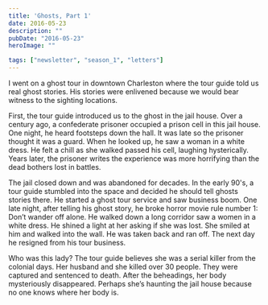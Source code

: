 ```yaml
---
title: 'Ghosts, Part 1'
date: 2016-05-23
description: ""
pubDate: "2016-05-23"
heroImage: ""

tags: ["newsletter", "season_1", "letters"]
---
```




I went on a ghost tour in downtown Charleston where the tour guide told us real ghost stories. His stories were enlivened because we would bear witness to the sighting locations.

First, the tour guide introduced us to the ghost in the jail house. Over a century ago, a confederate prisoner occupied a prison cell in this jail house. One night, he heard footsteps down the hall. It was late so the prisoner thought it was a guard. When he looked up, he saw a woman in a white dress. He felt a chill as she walked passed his cell, laughing hysterically. Years later, the prisoner writes the experience was more horrifying than the dead bothers lost in battles.

The jail closed down and was abandoned for decades. In the early 90's, a tour guide stumbled into the space and decided he should tell ghosts stories there. He started a ghost tour service and saw business boom. One late night, after telling his ghost story, he broke horror movie rule number 1: Don’t wander off alone. He walked down a long corridor saw a women in a white dress. He shined a light at her asking if she was lost. She smiled at him and walked into the wall. He was taken back and ran off. The next day he resigned from his tour business.

Who was this lady? The tour guide believes she was a serial killer from the colonial days. Her husband and she killed over 30 people. They were captured and sentenced to death. After the beheadings, her body mysteriously disappeared. Perhaps she’s haunting the jail house because no one knows where her body is.
